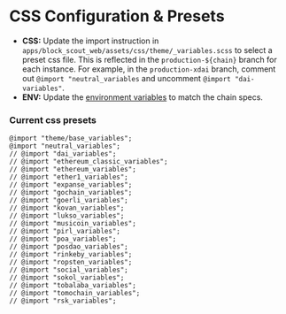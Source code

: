 # CSS Configuration & Presets

* **CSS:** Update the import instruction in `apps/block_scout_web/assets/css/theme/_variables.scss` to select a preset css file. This is reflected in the `production-${chain}` branch for each instance. For example, in the `production-xdai` branch, comment out `@import "neutral_variables` and uncomment `@import "dai-variables"`.
* **ENV:** Update the [environment variables](../information-and-settings/env-variables.md) to match the chain specs.

### Current css presets

```
@import "theme/base_variables";
@import "neutral_variables";
// @import "dai_variables";
// @import "ethereum_classic_variables";
// @import "ethereum_variables";
// @import "ether1_variables";
// @import "expanse_variables";
// @import "gochain_variables";
// @import "goerli_variables";
// @import "kovan_variables";
// @import "lukso_variables";
// @import "musicoin_variables";
// @import "pirl_variables";
// @import "poa_variables";
// @import "posdao_variables";
// @import "rinkeby_variables";
// @import "ropsten_variables";
// @import "social_variables";
// @import "sokol_variables";
// @import "tobalaba_variables";
// @import "tomochain_variables";
// @import "rsk_variables";
```

